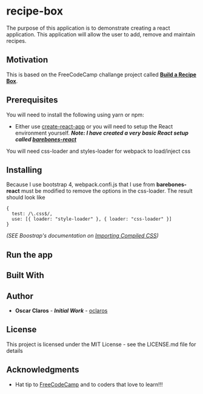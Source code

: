 # recipe-box

The purpose of this application is to demonstrate creating a react application. This application will allow the user to add, remove and maintain recipes.

## Motivation
This is based on the FreeCodeCamp challange project called **[Build a Recipe Box](https://www.freecodecamp.org/challenges/build-a-recipe-box "Build a Recipe Box")**.

## Prerequisites
You will need to install the following using yarn or npm:
* Either use [create-react-app](https://github.com/facebook/create-react-app "create react app") or you will need to setup the React environment yourself. ***Note: I have created a very basic React setup called [barebones-react](https://github.com/oclaros/barebones-react "barebones-react")***

You will need css-loader and styles-loader for webpack to load/inject css

## Installing
Because I use bootstrap 4, webpack.confi.js that I use from **barebones-react** must be modified to remove the options in the css-loader. The result should look like 
```
{
  test: /\.css$/,
  use: [{ loader: "style-loader" }, { loader: "css-loader" }]
}
```
*(SEE Boostrap's documentation on  [Importing Compiled CSS](https://getbootstrap.com/docs/4.0/getting-started/webpack/#importing-compiled-css))*

## Run the app

## Built With

## Author

* **Oscar Claros** - ***Initial Work*** - [oclaros](https://github.com/oclaros)

## License
This project is licensed under the MIT License - see the LICENSE.md file for details

## Acknowledgments
* Hat tip to [FreeCodeCamp](https://www.freecodecamp.org "FreeCodeCamp") and to coders that love to learn!!!